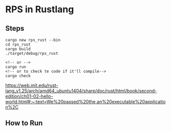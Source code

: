 # RPS in Rustlang

## Steps

```
cargo new rps_rust --bin
cd rps_rust
cargo build
./target/debug/rps_rust

<!-- or -->
cargo run
<!-- or to check te code if it'll compile-->
cargo check
```

https://web.mit.edu/rust-lang_v1.25/arch/amd64_ubuntu1404/share/doc/rust/html/book/second-edition/ch01-02-hello-world.html#:~:text=We%20passed%20the,an%20executable%20application%2C



## How to Run